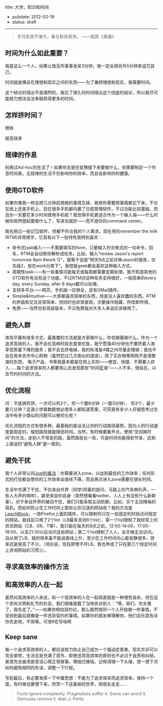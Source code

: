 title: 大学，知识和时间

- pubdate: 2012-02-19
- status: draft

---

> 岁月忽其不淹兮，春与秋待其序。
> ——屈原《离骚》


## 时间为什么如此重要？

我是这么一个人，如果让我无所事事发呆3分钟，我一定会用另外5分钟来诅咒自己。

时间就是横亘在理想和现实之间的东西——为了兼顾理想和现实，我需要时间。

这个结论的得出不是偶然的，我花了很久的时间得出这个彻底的结论，所以我尽可能努力想法设法争取获得更多的时间。

## 怎样挤时间？

牺牲

提高效率

## 规律的作息

别再过Ad-hoc的生活了！如果你总是在犹豫接下来要做什么，你需要制定一个作息时间表。无规律的生活不仅影响你的效率，而且会影响你的健康。

## 使用GTD软件

如果你像我一样总把几分钟前想做的事情忘掉，我想你需要把事情都记下来，不论在纸上还是手机上。现在很多手机都内置了日程管理软件，不过功能比较基础，而且你一天要花多少时间使用手机呢？我觉得手机更适合作为一个输入端——什么时候你突然想起要做什么了，写进去就好——而不是你的command center。

我也用过一些<acronym title="Get Thing Done">GTD</acronym>软件，但都不符合我的个人需求，现在用的remember the milk (RTM)非常顺手，它具有以下一些特性我特别喜欢：

* 命令式task输入——不需要填写的form，只要输入符合格式的一句命令，回车，RTM会自动帮你解析成任务。比如，输入"review Jason's report tomorrow 9pm #work !2"，就等于说是“明天9点之前评审Jason的报告，优先级2，放在work分类下”。我想是geek都会喜欢这种输入方式。
* 周期性task——有一些事情可能每天或每周都需要定期处理，我不知道其他的GTD软件有没有这个功能，不过RTM对这种任务支持很好，一般简单的every day, every Sunday, after 8 days都可以处理。
* 支持多平台——网页，手机版一应俱全，还有GMail插件。
* Simple&amp;Intuitive——大家都喜欢简单的东西，但是没人喜欢蠢的东西。RTM的界面和交互非常简单，但同时也非常直观，次要操作隐藏，所改即所得。
* 免费——当然也有高级版本，不过免费版对大多人来说应该够用了。


## 避免人群

体现平庸有很多方式，最愚蠢的方法就是大家做什么，你也跟着做什么。作为一个追求高效的人，我不会在高峰时段去食堂吃饭，我宁愿饿40分钟也不要挤着人海享受质量下降的服务；我不会去挤电梯，我的标准是4楼之内尽量走楼梯；我也不会在周末去市中心购物（虽然犯过几次类似的错误），除了买衣物等网购不是很靠谱的东西， 电子产品、书等我基本都是在网上买的——便宜、快捷、不需要人挤人……每个追求效率的人都要用心去发现那些“时间蓝海”——人不多，很自在，以及节约时间的方法。

## 优化流程

问：平底锅煎饼，一次可以煎2个，煎一个要6分钟（一面3分钟）， 煎3个，最少要几分钟？这道小学奥数题想必很多人都知道答案，可究竟有多少人仔细思考过生活中有多少类似的问题可以被优化呢？

优化流程的方式有很多种，最基础的是设法让你的行动路径最短，因为人的行动速度是固定的，缩短路径就能降低时间。当然，有时候要看开点，使用“空间换时间”的方法，走别人不常走的路，虽然路程长一些，可是时间也能得到节省，这和上面说的“避免人群”是一致的。

## 避免干扰

我个人非常认同[Joel的看法](http://www.joelonsoftware.com/articles/fog0000000068.html "Where do These People Get Their (Unoriginal) Ideas?")：你需要进入zone，以达到最佳的工作效率；任何形式的打扰都会使你的工作效率会直线下降，而且再次进入zone需要花很长时间。

生活中充满了干扰，不仅来自外界（同学/同事的提问，马路上的汽车喇叭声，一些人大声的喧哗），甚至来自你自身（突然想看看twitter、人人上有没有什么新鲜事）。对于来自外界的被动干扰，我们只能采取主动防御，比如，买个主动降噪的耳机。而如何防止在工作时间上那些让你沉迷的网站呢？我的方法是[LeechBlock](https://addons.mozilla.org/en-US/firefox/addon/leechblock/ "LeechBlock")，一款Firefox上面的插件，可以限制你只在一些固定的时段访问规定的网站。我目前只用了2个list（LB最多支持6个list），第一个list限制了我经常上的资讯网站（CB、GR、T等），我只能在每天的9点之前，12:00-14:00，17:00-19:00，以及21:30以后访问这些网站；第二个list限制了人人，全天候无法访问。自从用了LB，我的效率虽不能说直线上升，至少在工作时间内心能安静很多，效率还是提高了不少。（坦白说，现在即使不开LB，我也养成了只在那几个规定时间上咨询网站的习惯:)）。

## 寻求高效率的操作方法


## 和高效率的人在一起

虽然对高效率的人来说，和一个低效率的人在一起简直就是一种慢性自杀，但在这个崇尚文明和礼节的社会，我们很难直截了当地告诉别人：“嘿，哥们，你太慢了，我先走了。”——如果你相信契约论，那么既然陪同一个人开始做一件事情，不坚持到最后就像是一件违背契约的事情。如果你的朋友够理解你，他们会乐意告诉你先走吧，不用等。可惜#在写啥啊

## Keep sane

每一个追求高效率的人，都应该努力防止自己成为一个强迫症患者。现实并非可以完全掌控，生活总是充满了意外，即使违背高效率的原则也不必过于自责和纠结，甚至完全崩溃甚至没心情正常做事。懊恼归懊恼，记得清理一下头绪，想一想下次如何避免相同的失误，调整一下行程。

写到最后，有必要发挥一下中庸思想：不能为了追求效率而追求效率，保持一个度。有时候也要慢下来，欣赏一下这美丽的世界，陪朋友走走……

> Fools ignore complexity. Pragmatists suffer it. Some can avoid it. Geniuses remove it.
> Alan J. Perlis
